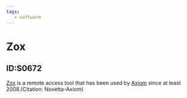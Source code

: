 ```yaml
---
tags:
   - software
---
```

# Zox
## ID:S0672
[Zox](software/S0672) is a remote access tool that has been used by [Axiom](groups/G0001) since at least 2008.(Citation: Novetta-Axiom)
